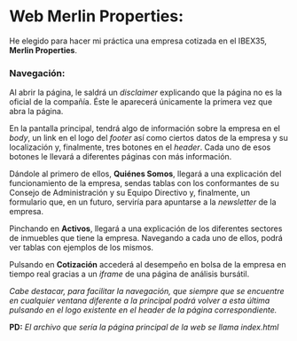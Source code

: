 # Web Merlin Properties:

He elegido para hacer mi práctica una empresa cotizada en el IBEX35, **Merlin Properties**. 

### Navegación:

Al abrir la página, le saldrá un *disclaimer* explicando que la página no es la oficial de la compañía. Éste le aparecerá únicamente la primera vez que abra la página. 

En la pantalla principal, tendrá algo de información sobre la empresa en el *body*, un link en el logo del *footer* así como ciertos datos de la empresa y su localización y, finalmente, tres botones en el *header*. Cada uno de esos botones le llevará a diferentes páginas con más información.

Dándole al primero de ellos, **Quiénes Somos**, llegará a una explicación del funcionamiento de la empresa, sendas tablas con los conformantes de su Consejo de Administración y su Equipo Directivo y, finalmente, un formulario que, en un futuro, serviría para apuntarse a la *newsletter* de la empresa. 

Pinchando en **Activos**, llegará a una explicación de los diferentes sectores de inmuebles que tiene la empresa. Navegando a cada uno de ellos, podrá ver tablas con ejemplos de los mismos. 

Pulsando en **Cotización** accederá al desempeño en bolsa de la empresa en tiempo real gracias a un *iframe* de una página de análisis bursátil.

*Cabe destacar, para facilitar la navegación, que siempre que se encuentre en cualquier ventana diferente a la principal podrá volver a esta última pulsando en el logo existente en el *header* de la página correspondiente.*

**PD:** *El archivo que sería la página principal de la web se llama index.html*
